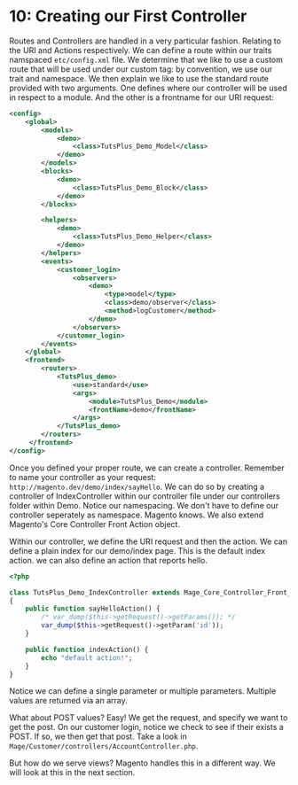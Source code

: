 10: Creating our First Controller
=================================
Routes and Controllers are handled in a very particular fashion. Relating to the
URI and Actions respectively. We can define a route within our traits namspaced
`etc/config.xml` file. We determine that we like to use a custom route that will
be used under our custom tag: by convention, we use our trait and namespace. We
then explain we like to use the standard route provided with two arguments. One
defines where our controller will be used in respect to a module. And the other
is a frontname for our URI request:

```xml
<config>
	<global>
		<models>
			<demo>
				<class>TutsPlus_Demo_Model</class>
			</demo>
		</models>
		<blocks>
			<demo>
				<class>TutsPlus_Demo_Block</class>
			</demo>
		</blocks>

		<helpers>
			<demo>
				<class>TutsPlus_Demo_Helper</class>
			</demo>
		</helpers>
		<events>
			<customer_login>
				<observers>
					<demo>
						<type>model</type>
						<class>demo/observer</class>
						<method>logCustomer</method>
					</demo>
				</observers>
			</customer_login>
		</events>
	</global>
	<frontend>
		<routers>
			<TutsPlus_demo>
				<use>standard</use>
				<args>
					<module>TutsPlus_Demo</module>
					<frontName>demo</frontName>
				</args>
			</TutsPlus_demo>
		</routers>
	 </frontend>
</config>
```

Once you defined your proper route, we can create a controller. Remember to name
your controller as your request: ` http://magento.dev/demo/index/sayHello`. We
can do so by creating a controller of IndexController within our controller file
under our controllers folder within Demo. Notice our namespacing. We don't have
to define our controller seperately as namespace. Magento knows. We also extend
Magento's Core Controller Front Action object.

Within our controller, we define the URI request and then the action. We can
define a plain index for our demo/index page. This is the default index action.
we can also define an action that reports hello.

```php
<?php

class TutsPlus_Demo_IndexController extends Mage_Core_Controller_Front_Action
{
	public function sayHelloAction() {
		/* var_dump($this->getRequest()->getParams()); */
		var_dump($this->getRequest()->getParam('id'));
	}

	public function indexAction() {
		echo "default action!";
	}
}
```
Notice we can define a single parameter or multiple parameters. Multiple values
are returned via an array.

What about POST values? Easy! We get the request, and specify we want to get the
post. On our customer login, notice we check to see if their exists a POST. If
so, we then get that post. Take a look in
`Mage/Customer/controllers/AccountController.php`.

But how do we serve views? Magento handles this in a different way. We will look
at this in the next section.
